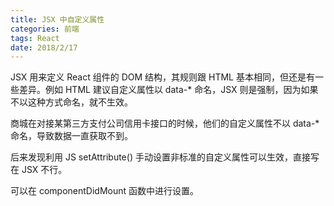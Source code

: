 ```yaml
---
title: JSX 中自定义属性
categories: 前端
tags: React
date: 2018/2/17
---
```


JSX 用来定义 React 组件的 DOM 结构，其规则跟 HTML 基本相同，但还是有一些差异。例如 HTML 建议自定义属性以 data-* 命名，JSX 则是强制，因为如果不以这种方式命名，就不生效。

<!-- more -->

商城在对接某第三方支付公司信用卡接口的时候，他们的自定义属性不以 data-* 命名，导致数据一直获取不到。

后来发现利用 JS setAttribute() 手动设置非标准的自定义属性可以生效，直接写在 JSX 不行。

可以在 componentDidMount 函数中进行设置。